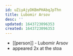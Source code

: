 ```yaml
---
id: uZiyAjyDKBmPHAbqJpThn
title: Lubomir Arsov
desc: ''
updated: 1643723096353
created: 1643723096353
---
```



- [[person]] - Lubomir Arsov
- appeared 2x at the stoa
